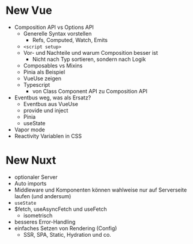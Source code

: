 # New Vue

- Composition API vs Options API
  - Generelle Syntax vorstellen
    - Refs, Computed, Watch, Emits
  - `<script setup>`
  - Vor- und Nachteile und warum Composition besser ist
    - Nicht nach Typ sortieren, sondern nach Logik
  - Composables vs Mixins
  - Pinia als Beispiel
  - VueUse zeigen
  - Typescript
    - von Class Component API zu Composition API
- Eventbus weg, was als Ersatz?
  - Eventbus aus VueUse
  - provide und inject
  - Pinia
  - useState
- Vapor mode
- Reactivity Variablen in CSS

# New Nuxt
- optionaler Server
- Auto imports
- Middleware und Komponenten können wahlweise nur auf Serverseite laufen (und andersum)
- `useState`
- $fetch, useAsyncFetch und useFetch
  - isometrisch
- besseres Error-Handling
- einfaches Setzen von Rendering (Config)
  - SSR, SPA, Static, Hydration und co.
